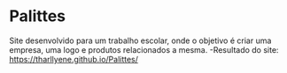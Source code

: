 # Palittes
Site desenvolvido para um trabalho escolar, onde o objetivo é criar uma empresa, uma logo e produtos relacionados a mesma.
-Resultado do site: https://tharllyene.github.io/Palittes/
